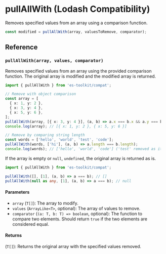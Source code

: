 # pullAllWith (Lodash Compatibility)

Removes specified values from an array using a comparison function.

```typescript
const modified = pullAllWith(array, valuesToRemove, comparator);
```

## Reference

### `pullAllWith(array, values, comparator)`

Removes specified values from an array using the provided comparison function. The original array is modified and the modified array is returned.

```typescript
import { pullAllWith } from 'es-toolkit/compat';

// Remove with object comparison
const array = [
  { x: 1, y: 2 },
  { x: 3, y: 4 },
  { x: 5, y: 6 },
];
pullAllWith(array, [{ x: 3, y: 4 }], (a, b) => a.x === b.x && a.y === b.y);
console.log(array); // [{ x: 1, y: 2 }, { x: 5, y: 6 }]

// Remove by comparing string length
const words = ['hello', 'world', 'test', 'code'];
pullAllWith(words, ['hi'], (a, b) => a.length === b.length);
console.log(words); // ['hello', 'world', 'code'] ('test' removed as it has same length as 'hi')
```

If the array is empty or `null`, `undefined`, the original array is returned as is.

```typescript
import { pullAllWith } from 'es-toolkit/compat';

pullAllWith([], [1], (a, b) => a === b); // []
pullAllWith(null as any, [1], (a, b) => a === b); // null
```

#### Parameters

- `array` (`T[]`): The array to modify.
- `values` (`ArrayLike<T>`, optional): The array of values to remove.
- `comparator` (`(a: T, b: T) => boolean`, optional): The function to compare two elements. Should return `true` if the two elements are considered equal.

#### Returns

(`T[]`): Returns the original array with the specified values removed.
